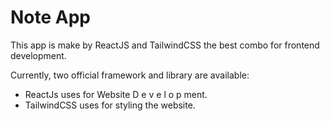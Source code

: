 # Note App

This app is make by ReactJS and TailwindCSS the best combo for frontend development.

Currently, two official framework and library are available:

- ReactJs uses for Website D e v e l o p ment.
- TailwindCSS uses for styling the website.
